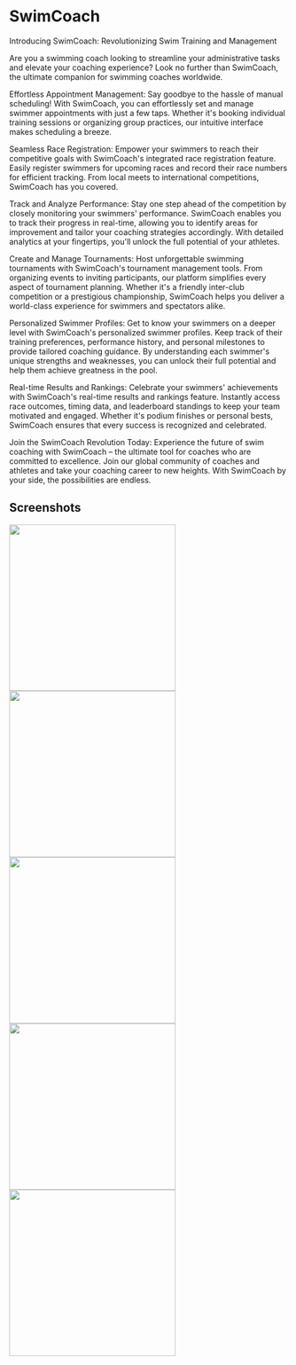 # SwimCoach

Introducing SwimCoach: Revolutionizing Swim Training and Management

Are you a swimming coach looking to streamline your administrative tasks and elevate your coaching experience? Look no further than SwimCoach, the ultimate companion for swimming coaches worldwide.

Effortless Appointment Management:
Say goodbye to the hassle of manual scheduling! With SwimCoach, you can effortlessly set and manage swimmer appointments with just a few taps. Whether it's booking individual training sessions or organizing group practices, our intuitive interface makes scheduling a breeze.

Seamless Race Registration:
Empower your swimmers to reach their competitive goals with SwimCoach's integrated race registration feature. Easily register swimmers for upcoming races and record their race numbers for efficient tracking. From local meets to international competitions, SwimCoach has you covered.

Track and Analyze Performance:
Stay one step ahead of the competition by closely monitoring your swimmers' performance. SwimCoach enables you to track their progress in real-time, allowing you to identify areas for improvement and tailor your coaching strategies accordingly. With detailed analytics at your fingertips, you'll unlock the full potential of your athletes.

Create and Manage Tournaments:
Host unforgettable swimming tournaments with SwimCoach's tournament management tools. From organizing events to inviting participants, our platform simplifies every aspect of tournament planning. Whether it's a friendly inter-club competition or a prestigious championship, SwimCoach helps you deliver a world-class experience for swimmers and spectators alike.

Personalized Swimmer Profiles:
Get to know your swimmers on a deeper level with SwimCoach's personalized swimmer profiles. Keep track of their training preferences, performance history, and personal milestones to provide tailored coaching guidance. By understanding each swimmer's unique strengths and weaknesses, you can unlock their full potential and help them achieve greatness in the pool.

Real-time Results and Rankings:
Celebrate your swimmers' achievements with SwimCoach's real-time results and rankings feature. Instantly access race outcomes, timing data, and leaderboard standings to keep your team motivated and engaged. Whether it's podium finishes or personal bests, SwimCoach ensures that every success is recognized and celebrated.

Join the SwimCoach Revolution Today:
Experience the future of swim coaching with SwimCoach – the ultimate tool for coaches who are committed to excellence. Join our global community of coaches and athletes and take your coaching career to new heights. With SwimCoach by your side, the possibilities are endless.

## Screenshots
<div>
<img src="https://github.com/TanjiroAR/swimming/assets/82019291/9050420e-4156-4db4-aa46-21445e5712bf" width= "300">
<img src="https://github.com/TanjiroAR/swimming/assets/82019291/15f4c0f7-c0ae-44ce-b232-dafd4d1ac844" width= "300">
<img src="https://github.com/TanjiroAR/swimming/assets/82019291/3339d7b6-aabd-4bae-a976-9b40a491a80f" width= "300">
<img src=https://github.com/TanjiroAR/swimming/assets/82019291/6f40246f-7041-4a03-9b12-c967fffc061f" width= "300">
<img src="https://github.com/TanjiroAR/swimming/assets/82019291/09e49ea6-ba8e-4aa1-b403-f30be45082ec" width= "300">
</div>
